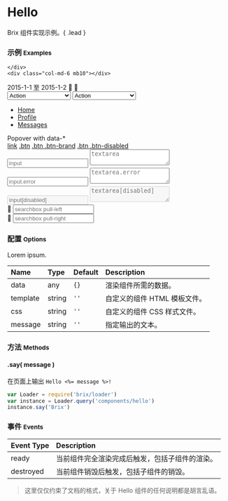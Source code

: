 # Hello

Brix 组件实现示例。{ .lead }

### 示例 <small>Examples</small>

<div class="row">
    <div class="col-md-6 mb10">
        
    </div>
    <div class="col-md-6 mb10"></div>
</div>

<div class="row">
    <div class="col-md-6 mb10">
        <div style="display: inline-block;">
            <div bx-name="components/datepickerwrapper" data-dates="[ '2015-1-1', '2015-1-2']" class="datepickerwrapper-trigger">
                <span data-index="0">2015-1-1</span> 至 <span data-index="1">2015-1-2</span>
                <span class="brixfont down">&#xe623;</span><!-- 向下 -->
                <span class="brixfont up">&#xe62e;</span><!-- 向上 -->
            </div>
        </div>
    </div>
    <div class="col-md-6 mb10">
        <select bx-name="components/dropdown">
            <option value="1">Action</option>
            <option value="2">Another action</option>
            <option value="3">Something else here</option>
        </select>
        <select bx-name="components/dropdown" data-value="2">
            <option value="1">Action</option>
            <option value="2">Another action</option>
            <option value="3">Something else here</option>
        </select>
    </div>
    <div class="col-md-6 mb10">
        <div bx-name="components/pagination" data-total="100" data-cursor="1" data-limit="9"></div>
        <div bx-name="components/pagination" data-total="100" data-cursor="4" data-limit="12" data-limits="[40, 30, 20]" data-simplify="true"></div>
    </div>
    <div class="col-md-6 mb10">
        <ul class="mm-tabs clearfix mb10">
            <li class="active"><a href="javascript:;">Home</a></li>
            <li><a href="javascript:;">Profile</a></li>
            <li><a href="javascript:;">Messages</a></li>
        </ul>
    </div>
    <div class="col-md-6 mb10">
        <div bx-name="components/popover" data-placement="right" data-content="Bad men live so that they may eat and drink, whereas good men eat and drink so that they may live." class="btn btn-default">Popover with data-*</div>
    </div>
    <div class="col-md-6 mb10">
        <a href="javascript:;">link</a>
        <a href="javascript:;" class="btn">.btn</a>
        <a href="javascript:;" class="btn btn-brand">.btn .btn-brand</a>
        <a href="javascript:;" class="btn btn-disabled">.btn .btn-disabled</a>
    </div>
    <div class="col-md-6 mb10">
        <input placeholder="input">
        <textarea placeholder="textarea"></textarea>
    </div>
    <div class="col-md-6 mb10">
        <input placeholder="input.error" class="error">
        <textarea placeholder="textarea.error" class="error"></textarea>
    </div>
    <div class="col-md-6 mb10">
        <input placeholder="input[disabled]" disabled>
        <textarea placeholder="textarea[disabled]" disabled></textarea>
    </div>
    <div class="col-md-12 mb10">
        <div class="searchbox pull-left">
            <span class="brixfont">&#xe61c;</span>
            <input placeholder="searchbox pull-left">
        </div>
        <div class="searchbox pull-right">
            <span class="brixfont">&#xe61c;</span>
            <input placeholder="searchbox pull-right">
        </div>
    </div>
</div>

<div class="bs-example">
    <div class="content">
        <div bx-name="components/hello" bx-options="{ 
            message: 'World' 
        }"></div>
    </div>
</div>

<div class="bs-example">
    <div class="content">
        <div bx-name="components/hello" data-message="Brix"></div>
    </div>
</div>

### 配置 <small>Options</small>

Lorem ipsum.

Name | Type | Default | Description
:--- | :--- | :------ | :----------
data | any | `{}` | 渲染组件所需的数据。
template | string | `''` | 自定义的组件 HTML 模板文件。
css | string | `''` | 自定义的组件 CSS 样式文件。
message | string | `''` | 指定输出的文本。

### 方法 <small>Methods</small>

#### .say( message )

在页面上输出 `Hello <%= message %>!`

```js
var Loader = require('brix/loader')
var instance = Loader.query('components/hello')
instance.say('Brix')
```

### 事件 <small>Events</small>

Event Type | Description
:--------- | :----------
ready | 当前组件完全渲染完成后触发，包括子组件的渲染。
destroyed | 当前组件销毁后触发，包括子组件的销毁。


> 这里仅仅约束了文档的格式，关于 Hello 组件的任何说明都是胡言乱语。

<script type="text/javascript">
    require(['css!css-tool/mm.css'])
    $('ul.mm-tabs')
        .on('mouseleave', function(event) {
            $(event.currentTarget).find('li').removeClass('border-bottom-color-transparent')
        })
        .find('li')
        .on('mouseenter', function(event) {
            $(event.currentTarget).removeClass('border-bottom-color-transparent')
                .siblings().addClass('border-bottom-color-transparent')
        })
        .on('click', function(event){
            $(event.currentTarget).addClass('active')
                .siblings().removeClass('active')
        })
</script>